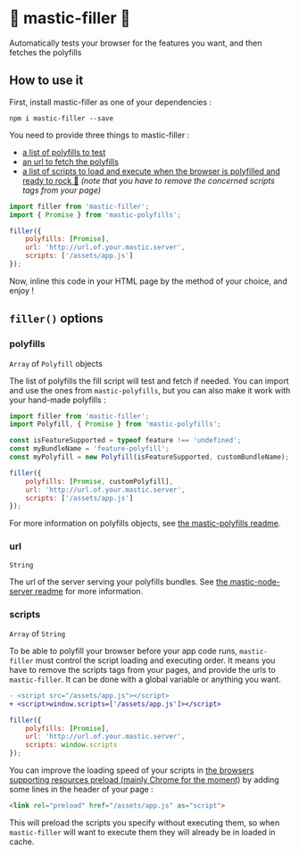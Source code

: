 # 🔮 mastic-filler 🌟

Automatically tests your browser for the features you want, and then fetches the polyfills

## How to use it

First, install mastic-filler as one of your dependencies :

```
npm i mastic-filler --save
```

You need to provide three things to mastic-filler :
* [a list of polyfills to test](#polyfills)
* [an url to fetch the polyfills](#url)
* [a list of scripts to load and execute when the browser is polyfilled and ready to rock 🚀](#scripts) *(note that you have to remove the concerned scripts tags from your page)*

```js
import filler from 'mastic-filler';
import { Promise } from 'mastic-polyfills';

filler({
	polyfills: [Promise],
	url: 'http://url.of.your.mastic.server',
	scripts: ['/assets/app.js']
});
```

Now, inline this code in your HTML page by the method of your choice, and enjoy !

## `filler()` options
### polyfills
`Array` of `Polyfill` objects

The list of polyfills the fill script will test and fetch if needed. You can import and use the ones from `mastic-polyfills`, but you can also make it work with your hand-made polyfills :

```js
import filler from 'mastic-filler';
import Polyfill, { Promise } from 'mastic-polyfills';

const isFeatureSupported = typeof feature !== 'undefined';
const myBundleName = 'feature-polyfill';
const myPolyfill = new Polyfill(isFeatureSupported, customBundleName);

filler({
	polyfills: [Promise, customPolyfill],
	url: 'http://url.of.your.mastic.server',
	scripts: ['/assets/app.js']
});
```

For more information on polyfills objects, see [the mastic-polyfills readme](https://github.com/thibthib/mastic/blob/master/packages/mastic-polyfills/README.md).

### url
`String`

The url of the server serving your polyfills bundles. See [the mastic-node-server readme](https://github.com/thibthib/mastic/blob/master/packages/mastic-node-server/README.md) for more information.

### scripts
`Array` of `String`

To be able to polyfill your browser before your app code runs, `mastic-filler` must control the script loading and executing order. It means you have to remove the scripts tags from your pages, and provide the urls to `mastic-filler`. It can be done with a global variable or anything you want.

```diff
- <script src="/assets/app.js"></script>
+ <script>window.scripts=['/assets/app.js']></script>
```
```js
filler({
	polyfills: [Promise],
	url: 'http://url.of.your.mastic.server',
	scripts: window.scripts
});
```

You can improve the loading speed of your scripts in [the browsers supporting resources preload (mainly Chrome for the moment)](http://caniuse.com/#search=preload) by adding some lines in the header of your page :
```html
<link rel="preload" href="/assets/app.js" as="script">
```

This will preload the scripts you specify without executing them, so when `mastic-filler` will want to execute them they will already be in loaded in cache.
